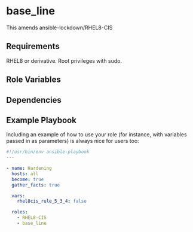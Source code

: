 base_line
=========

This amends ansible-lockdown/RHEL8-CIS

Requirements
------------

RHEL8 or derivative. Root privileges with sudo.

Role Variables
--------------

Dependencies
------------

Example Playbook
----------------

Including an example of how to use your role (for instance, with variables passed in as parameters) is always nice for users too:

```yaml
#!/usr/bin/env ansible-playbook
---

- name: Hardening
  hosts: all
  become: true
  gather_facts: true

  vars:
    rhel8cis_rule_5_3_4: false

  roles:
    - RHEL8-CIS
    - base_line
```

